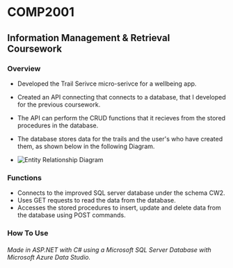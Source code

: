 # COMP2001

## Information Management & Retrieval Coursework

  

### Overview

- Developed the Trail Serivce micro-serivce for a wellbeing app.

- Created an API connecting that connects to a database, that I developed for the previous coursework.

- The API can perform the CRUD functions that it recieves from the stored procedures in the database.
- The database stores data for the trails and the user's who have created them, as shown below in the following Diagram.
- ![Entity Relationship Diagram](/readme/ERD.jpg "Entity Relationship Diagram")
### Functions

- Connects to the improved SQL server database under the schema CW2.
- Uses GET requests to read the data from the database.
- Accesses the stored procedures to insert, update and delete data from the database using POST commands.

### How To Use

  

 ###### Made in ASP.NET with C# using a Microsoft SQL Server Database with Microsoft Azure Data Studio. 